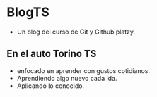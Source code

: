 # BlogTS
* Un blog del curso de Git y Github platzy.

## En el auto Torino TS
 * enfocado en aprender con gustos cotidianos.
 * Aprendiendo algo nuevo cada ida.
 * Aplicando lo conocido.
